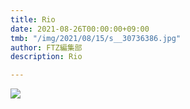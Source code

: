 ```yaml
---
title: Rio
date: 2021-08-26T00:00:00+09:00
tmb: "/img/2021/08/15/s__30736386.jpg"
author: FTZ編集部
description: Rio

---
```

![](/img/2021/08/15/s__30736386.jpg)